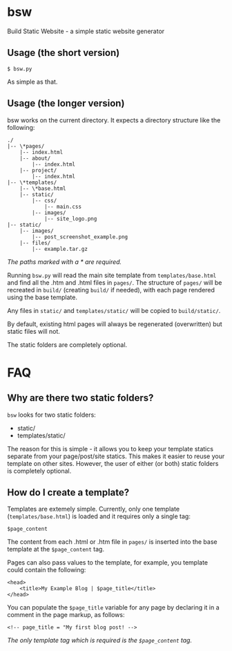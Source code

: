 # bsw
Build Static Website - a simple static website generator


## Usage (the short version)

```
$ bsw.py
```

As simple as that.


## Usage (the longer version)

bsw works on the current directory. It expects a directory structure
like the following:

```
./
|-- \*pages/ 
    |-- index.html
    |-- about/
        |-- index.html
    |-- project/
        |-- index.html
|-- \*templates/ 
    |-- \*base.html
    |-- static/
        |-- css/
            |-- main.css
        |-- images/
            |-- site_logo.png
|-- static/
    |-- images/
        |-- post_screenshot_example.png
    |-- files/
        |-- example.tar.gz
```

*The paths marked with a &ast; are required.*

Running `bsw.py` will read the main site template from `templates/base.html`
and find all the .htm and .html files in `pages/`. The structure of `pages/`
will be recreated in `build/` (creating `build/` if needed), with each page
rendered using the base template.

Any files in `static/` and `templates/static/` will be copied to
`build/static/`.

By default, existing html pages will always be regenerated (overwritten) but
static files will not.

The static folders are completely optional.


# FAQ

## Why are there two static folders?

`bsw` looks for two static folders:

* static/
* templates/static/

The reason for this is simple - it allows you to keep your template statics
separate from your page/post/site statics. This makes it easier to reuse
your template on other sites. However, the user of either (or both) static
folders is completely optional.


## How do I create a template?

Templates are extemely simple. Currently, only one template
(`templates/base.html`) is loaded and it requires only a single tag:

```
$page_content
```

The content from each .html or .htm file in `pages/` is inserted into the
base template at the `$page_content` tag.

Pages can also pass values to the template, for example, you template could
contain the following:

```
<head>
    <title>My Example Blog | $page_title</title>
</head>
```

You can populate the `$page_title` variable for any page by declaring it
in a comment in the page markup, as follows:

```
<!-- page_title = "My first blog post! -->
```

*The only template tag which is required is the `$page_content` tag.*
